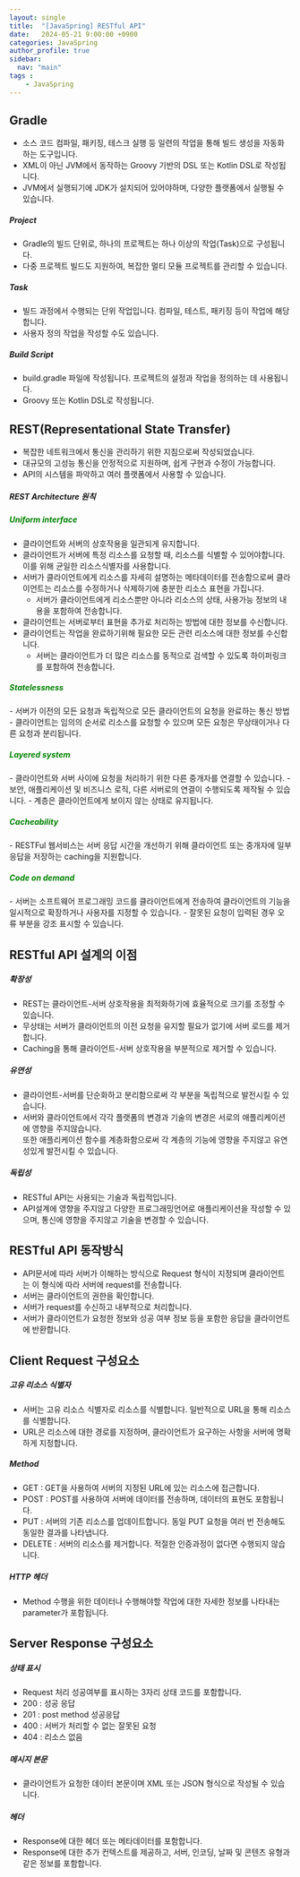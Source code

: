 ```yaml
---
layout: single
title:  "[JavaSpring] RESTful API"
date:   2024-05-21 9:00:00 +0900
categories: JavaSpring
author_profile: true
sidebar:
  nav: "main"
tags : 
    - JavaSpring
---
```


## Gradle
- 소스 코드 컴파일, 패키징, 테스크 실행 등 일련의 작업을 통해 빌드 생성을 자동화하는 도구입니다.
- XML이 아닌 JVM에서 동작하는 Groovy 기반의 DSL 또는 Kotlin DSL로 작성됩니다.
- JVM에서 실행되기에 JDK가 설치되어 있어야하며, 다양한 플랫폼에서 실행될 수 있습니다.

##### Project
- Gradle의 빌드 단위로, 하나의 프로젝트는 하나 이상의 작업(Task)으로 구성됩니다.
- 다중 프로젝트 빌드도 지원하여, 복잡한 멀티 모듈 프로젝트를 관리할 수 있습니다.

##### Task
- 빌드 과정에서 수행되는 단위 작업입니다. 컴파일, 테스트, 패키징 등이 작업에 해당합니다.
- 사용자 정의 작업을 작성할 수도 있습니다.

##### Build Script
- build.gradle 파일에 작성됩니다. 프로젝트의 설정과 작업을 정의하는 데 사용됩니다.
- Groovy 또는 Kotlin DSL로 작성됩니다.

## REST(Representational State Transfer)
- 복잡한 네트워크에서 통신을 관리하기 위한 지침으로써 작성되었습니다.
- 대규모의 고성능 통신을 안정적으로 지원하며, 쉽게 구현과 수정이 가능합니다.
- API의 시스템을 파악하고 여러 플랫폼에서 사용할 수 있습니다.

##### REST Architecture 원칙

<h5 style="color: green;">Uniform interface</h5>

- 클라이언트와 서버의 상호작용을 일관되게 유지합니다.
- 클라이언트가 서버에 특정 리소스를 요청할 때, 리소스를 식별할 수 있어야합니다. 이를 위해 균일한 리소스식별자를 사용합니다.
- 서버가 클라이언트에게 리소스를 자세히 설명하는 메타데이터를 전송함으로써 클라이언트는 리소스를 수정하거나 삭제하기에 충분한 리소스 표현을 가집니다.
  - 서버가 클라이언트에게 리소스뿐만 아니라 리소스의 상태, 사용가능 정보의 내용을 포함하여 전송합니다.
- 클라이언트는 서버로부터 표현을 추가로 처리하는 방법에 대한 정보를 수신합니다.
- 클라이언트는 작업을 완료하기위해 필요한 모든 관련 리소스에 대한 정보를 수신합니다.
  - 서버는 클라이언트가 더 많은 리소스를 동적으로 검색할 수 있도록 하이퍼링크를 포함하여 전송합니다.

<h5 style="color: green;">Statelessness</h5>
- 서버가 이전의 모든 요청과 독립적으로 모든 클라이언트의 요청을 완료하는 통신 방법
- 클라이언트는 임의의 순서로 리소스를 요청할 수 있으며 모든 요청은 무상태이거나 다른 요청과 분리됩니다.

<h5 style="color: green;">Layered system</h5>
- 클라이언트와 서버 사이에 요청을 처리하기 위한 다른 중개자를 연결할 수 있습니다.
  - 보안, 애플리케이션 및 비즈니스 로직, 다른 서버로의 연결이 수행되도록 제작될 수 있습니다.
- 계층은 클라이언트에게 보이지 않는 상태로 유지됩니다.

<h5 style="color: green;">Cacheability</h5>
- RESTFul 웹서비스는 서버 응답 시간을 개선하기 위해 클라이언트 또는 중개자에 일부 응답을 저장하는 caching을 지원합니다.

<h5 style="color: green;">Code on demand</h5>
- 서버는 소프트웨어 프로그래밍 코드를 클라이언트에게 전송하여 클라이언트의 기능을 일시적으로 확장하거나 사용자를 지정할 수 있습니다.
  - 잘못된 요청이 입력된 경우 오류 부분을 강조 표시할 수 있습니다.

## RESTful API 설계의 이점

##### 확장성
- REST는 클라이언트-서버 상호작용을 최적화하기에 효율적으로 크기를 조정할 수 있습니다.
- 무상태는 서버가 클라이언트의 이전 요청을 유지할 필요가 없기에 서버 로드를 제거합니다.
- Caching을 통해 클라이언트-서버 상호작용을 부분적으로 제거할 수 있습니다.

##### 유연성
- 클라이언트-서버를 단순화하고 분리함으로써 각 부분을 독립적으로 발전시킬 수 있습니다.
- 서버와 클라이언트에서 각각 플랫폼의 변경과 기술의 변경은 서로의 애플리케이션에 영향을 주지않습니다. \
또한 애플리케이션 함수를 계층화함으로써 각 계층의 기능에 영향을 주지않고 유연성있게 발전시킬 수 있습니다.

##### 독립성
- RESTful API는 사용되는 기술과 독립적입니다.
- API설계에 영향을 주지않고 다양한 프로그래밍언어로 애플리케이션을 작성할 수 있으며, 통신에 영향을 주지않고 기술을 변경할 수 있습니다.

## RESTful API 동작방식
- API문서에 따라 서버가 이해하는 방식으로 Request 형식이 지정되며 클라이언트는 이 형식에 따라 서버에 request를 전송합니다.
- 서버는 클라이언트의 권한을 확인합니다.
- 서버가 request를 수신하고 내부적으로 처리합니다.
- 서버가 클라이언트가 요청한 정보와 성공 여부 정보 등을 포함한 응답을 클라이언트에 반환합니다.

## Client Request 구성요소

##### 고유 리소스 식별자
- 서버는 고유 리소스 식별자로 리소스를 식별합니다. 일반적으로 URL을 통해 리소스를 식별합니다.
- URL은 리소스에 대한 경로를 지정하며, 클라이언트가 요구하는 사항을 서버에 명확하게 지정합니다.

##### Method
- GET : GET을 사용하여 서버의 지정된 URL에 있는 리소스에 접근합니다.
- POST : POST를 사용하여 서버에 데이터를 전송하며, 데이터의 표현도 포함됩니다.
- PUT : 서버의 기존 리소스를 업데이트합니다. 동일 PUT 요청을 여러 번 전송해도 동일한 결과를 나타냅니다.
- DELETE : 서버의 리소스를 제거합니다. 적절한 인증과정이 없다면 수행되지 않습니다.

##### HTTP 헤더
- Method 수행을 위한 데이터나 수행해야할 작업에 대한 자세한 정보를 나타내는 parameter가 포함됩니다.

## Server Response 구성요소

##### 상태 표시
- Request 처리 성공여부를 표시하는 3자리 상태 코드를 포함합니다.
- 200 : 성공 응답
- 201 : post method 성공응답
- 400 : 서버가 처리할 수 없는 잘못된 요청
- 404 : 리소스 없음

##### 메시지 본문
- 클라이언트가 요청한 데이터 본문이며 XML 또는 JSON 형식으로 작성될 수 있습니다.

##### 헤더
- Response에 대한 헤더 또는 메타데이터를 포함합니다.
- Response에 대한 추가 컨텍스트를 제공하고, 서버, 인코딩, 날짜 및 콘텐츠 유형과 같은 정보를 포함합니다.